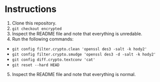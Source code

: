 Instructions
============

1. Clone this repository.
2. `git checkout encrypted`
3. Inspect the README file and note that everything is unredable.
4. Run the following commands:
  * `git config filter.crypto.clean 'openssl des3 -salt -k hody2'`
  * `git config filter.crypto.smudge 'openssl des3 -d -salt -k hody2'`
  * `git config diff.crypto.textconv 'cat'`
  * `git reset --hard HEAD`
5. Inspect the README file and note that everything is normal.
